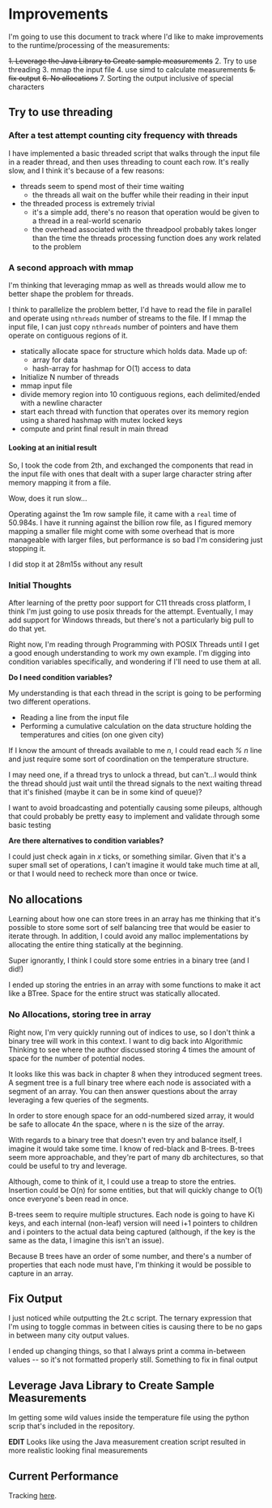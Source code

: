 # Improvements

I'm going to use this document to track where I'd like to make improvements to the runtime/processing of the measurements:

<strike>1. Leverage the Java Library to Create sample measurements</strike>
2. Try to use threading
3. mmap the input file
4. use simd to calculate measurements
<strike>5. fix output</strike>
<strike>6. No allocations</strike>
7. Sorting the output inclusive of special characters

## Try to use threading

### After a test attempt counting city frequency with threads

I have implemented a basic threaded script that walks through the input file in a reader thread, and then uses threading to count each row. It's really slow, and I think it's because of a few reasons:

- threads seem to spend most of their time waiting
  - the threads all wait on the buffer while their reading in their input
- the threaded process is extremely trivial
  - it's a simple add, there's no reason that operation would be given to a thread in a real-world scenario
  - the overhead associated with the threadpool probably takes longer than the time the threads processing function does any work related to the problem

### A second approach with mmap

I'm thinking that leveraging mmap as well as threads would allow me to better shape the problem for threads.

I think to parallelize the problem better, I'd have to read the file in parallel and operate using `nthreads` number of streams to the file. If I mmap the input file, I can just copy `nthreads` number of pointers and have them operate on contiguous regions of it.

- statically allocate space for structure which holds data. Made up of:
  - array for data
  - hash-array for hashmap for O(1) access to data
- Initialize N number of threads
- mmap input file
- divide memory region into 10 contiguous regions, each delimited/ended with a newline character
- start each thread with function that operates over its memory region using a shared hashmap with mutex locked keys
- compute and print final result in main thread

#### Looking at an initial result

So, I took the code from 2th, and exchanged the components that read in the input file with ones that dealt with a super large character string after memory mapping it from a file.

Wow, does it run slow...

Operating against the 1m row sample file, it came with a `real` time of 50.984s. I have it running against the billion row file, as I figured memory mapping a smaller file might come with some overhead that is more manageable with larger files, but performance is so bad I'm considering just stopping it.

I did stop it at 28m15s without any result

### Initial Thoughts

After learning of the pretty poor support for C11 threads cross platform, I think I'm just going to use posix threads for the attempt. Eventually, I may add support for Windows threads, but there's not a particularly big pull to do that yet.

Right now, I'm reading through Programming with POSIX Threads until I get a good enough understanding to work my own example. I'm digging into condition variables specifically, and wondering if I'll need to use them at all.

**Do I need condition variables?**

My understanding is that each thread in the script is going to be performing two different operations.

- Reading a line from the input file
- Performing a cumulative calculation on the data structure holding the temperatures and cities (on one given city)

If I know the amount of threads available to me *n*, I could read each *% n* line and just require some sort of coordination on the temperature structure.

I may need one, if a thread trys to unlock a thread, but can't...I would think the thread should just wait until the thread signals to the next waiting thread that it's finished (maybe it can be in some kind of queue)?

I want to avoid broadcasting and potentially causing some pileups, although that could probably be pretty easy to implement and validate through some basic testing

**Are there alternatives to condition variables?**

I could just check again in *x* ticks, or something similar. Given that it's a super small set of operations, I can't imagine it would take much time at all, or that I would need to recheck more than once or twice.

## No allocations

Learning about how one can store trees in an array has me thinking that it's possible to store some sort of self balancing tree that would be easier to iterate through. In addition, I could avoid any malloc implementations by allocating the entire thing statically at the beginning.

Super ignorantly, I think I could store some entries in a binary tree (and I did!)

I ended up storing the entries in an array with some functions to make it act like a BTree. Space for the entire struct was statically allocated.

### No Allocations, storing tree in array

Right now, I'm very quickly running out of indices to use, so I don't think a binary tree will work in this context. I want to dig back into Algorithmic Thinking to see where the author discussed storing 4 times the amount of space for the number of potential nodes.

It looks like this was back in chapter 8 when they introduced segment trees. A segment tree is a full binary tree where each node is associated with a segment of an array. You can then answer questions about the array leveraging a few queries of the segments.

In order to store enough space for an odd-numbered sized array, it would be safe to allocate 4n the space, where n is the size of the array.

With regards to a binary tree that doesn't even try and balance itself, I imagine it would take some time. I know of red-black and B-trees. B-trees seem more approachable, and they're part of many db architectures, so that could be useful to try and leverage.

Although, come to think of it, I could use a treap to store the entries. Insertion could be O(n) for some entities, but that will quickly change to O(1) once everyone's been read in once.

B-trees seem to require multiple structures. Each node is going to have Ki keys, and each internal (non-leaf) version will need i+1 pointers to children and i pointers to the actual data being captured (although, if the key is the same as the data, I imagine this isn't an issue).

Because B trees have an order of some number, and there's a number of properties that each node must have, I'm thinking it would be possible to capture in an array.

## Fix Output

I just noticed while outputting the 2t.c script. The ternary expression that I'm using to toggle commas in between cities is causing there to be no gaps in between many city output values.

I ended up changing things, so that I always print a comma in-between values -- so it's not formatted properly still. Something to fix in final output

## Leverage Java Library to Create Sample Measurements

Im getting some wild values inside the temperature file using the python scrip that's included in the repository.

**EDIT** Looks like using the Java measurement creation script resulted in more realistic looking final measurements

## Current Performance

Tracking [here](https://docs.google.com/spreadsheets/d/1oQP-8DpzyQMM9UjE5GoIkKkJ0U-A2OhIoDmxKX1bNlU/edit?usp=sharing).

